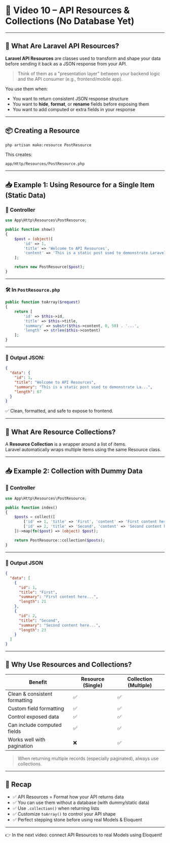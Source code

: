 
# 🎥 Video 10 – API Resources & Collections (No Database Yet)

---

## 🧠 What Are Laravel API Resources?

**Laravel API Resources** are classes used to transform and shape your data before sending it back as a JSON response from your API.

> Think of them as a "presentation layer" between your backend logic and the API consumer (e.g., frontend/mobile app).

You use them when:
- You want to return consistent JSON response structure
- You want to **hide**, **format**, or **rename** fields before exposing them
- You want to add computed or extra fields in your response

---

## 📦 Creating a Resource

```bash
php artisan make:resource PostResource
```

This creates:

```
app/Http/Resources/PostResource.php
```

---

## 📥 Example 1: Using Resource for a Single Item (Static Data)

### 📂 Controller

```php
use App\Http\Resources\PostResource;

public function show()
{
    $post = (object)[
        'id' => 1,
        'title' => 'Welcome to API Resources',
        'content' => 'This is a static post used to demonstrate Laravel resources.'
    ];

    return new PostResource($post);
}
```

---

### 🛠️ In `PostResource.php`

```php
public function toArray($request)
{
    return [
        'id' => $this->id,
        'title' => $this->title,
        'summary' => substr($this->content, 0, 50) . '...',
        'length' => strlen($this->content)
    ];
}
```

---

### 🧪 Output JSON:

```json
{
  "data": {
    "id": 1,
    "title": "Welcome to API Resources",
    "summary": "This is a static post used to demonstrate La...",
    "length": 67
  }
}
```

✅ Clean, formatted, and safe to expose to frontend.

---

## 🔁 What Are Resource Collections?

A **Resource Collection** is a wrapper around a list of items.  
Laravel automatically wraps multiple items using the same Resource class.

---

## 📥 Example 2: Collection with Dummy Data

### 📂 Controller

```php
use App\Http\Resources\PostResource;

public function index()
{
    $posts = collect([
        ['id' => 1, 'title' => 'First', 'content' => 'First content here...'],
        ['id' => 2, 'title' => 'Second', 'content' => 'Second content here...']
    ])->map(fn($post) => (object) $post);

    return PostResource::collection($posts);
}
```

---

### 🧪 Output JSON

```json
{
  "data": [
    {
      "id": 1,
      "title": "First",
      "summary": "First content here...",
      "length": 21
    },
    {
      "id": 2,
      "title": "Second",
      "summary": "Second content here...",
      "length": 23
    }
  ]
}
```

---

## 🤔 Why Use Resources and Collections?

| Benefit                          | Resource (Single) | Collection (Multiple) |
|----------------------------------|-------------------|------------------------|
| Clean & consistent formatting    | ✅                | ✅                     |
| Custom field formatting          | ✅                | ✅                     |
| Control exposed data             | ✅                | ✅                     |
| Can include computed fields      | ✅                | ✅                     |
| Works well with pagination       | ❌                | ✅                     |

> When returning multiple records (especially paginated), always use collections.

---

## 📝 Recap

- ✅ API Resources = Format how your API returns data
- ✅ You can use them without a database (with dummy/static data)
- ✅ Use `.collection()` when returning lists
- ✅ Customize `toArray()` to control your API shape
- ✅ Perfect stepping stone before using real Models & Eloquent

---

👉 In the next video: connect API Resources to real Models using Eloquent!
